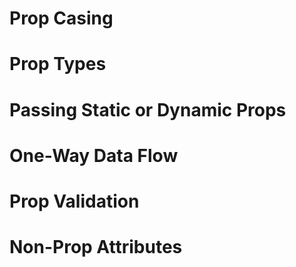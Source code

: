 # Prop Casing

# Prop Types

# Passing Static or Dynamic Props

# One-Way Data Flow

# Prop Validation

# Non-Prop Attributes

